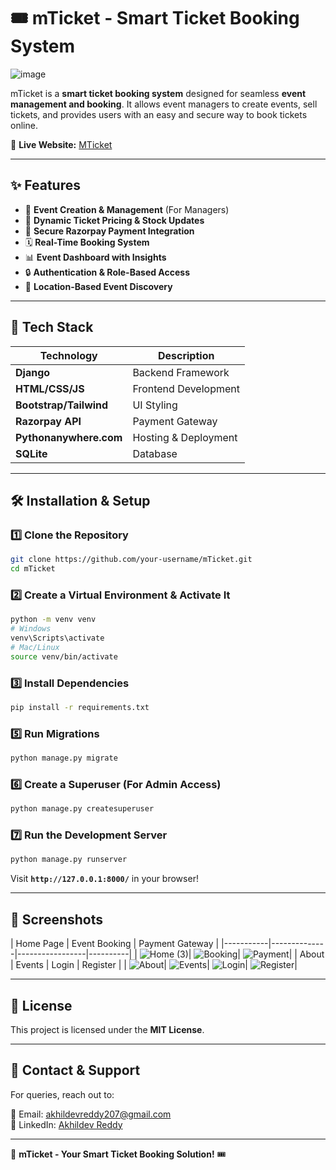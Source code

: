 # 🎟️ mTicket - Smart Ticket Booking System

![image](https://github.com/user-attachments/assets/dc755e0a-b142-461e-8576-cd1002f9396c)




mTicket is a **smart ticket booking system** designed for seamless **event management and booking**. It allows event managers to create events, sell tickets, and provides users with an easy and secure way to book tickets online.  

🔗 **Live Website:** [MTicket](https://mticket.pythonanywhere.com)  

---

## ✨ Features

- 🎫 **Event Creation & Management** (For Managers)
- 🌂 **Dynamic Ticket Pricing & Stock Updates**
- 🛒 **Secure Razorpay Payment Integration**
- 🗓️ **Real-Time Booking System**
- 📊 **Event Dashboard with Insights**
- 🔒 **Authentication & Role-Based Access**
- 📍 **Location-Based Event Discovery**

---

## 🚀 Tech Stack

| Technology  | Description |
|-------------|------------|
| **Django**  | Backend Framework |
| **HTML/CSS/JS** | Frontend Development |
| **Bootstrap/Tailwind** | UI Styling |
| **Razorpay API** | Payment Gateway |
| **Pythonanywhere.com** | Hosting & Deployment |
| **SQLite** | Database |

---

## 🛠️ Installation & Setup

### 1️⃣ Clone the Repository
```bash
git clone https://github.com/your-username/mTicket.git
cd mTicket
```

### 2️⃣ Create a Virtual Environment & Activate It
```bash
python -m venv venv
# Windows
venv\Scripts\activate
# Mac/Linux
source venv/bin/activate
```

### 3️⃣ Install Dependencies
```bash
pip install -r requirements.txt
```

### 5️⃣ Run Migrations
```bash
python manage.py migrate
```

### 6️⃣ Create a Superuser (For Admin Access)
```bash
python manage.py createsuperuser
```

### 7️⃣ Run the Development Server
```bash
python manage.py runserver
```
Visit **`http://127.0.0.1:8000/`** in your browser!

---

## 📸 Screenshots  

| Home Page | Event Booking | Payment Gateway |
|-----------|--------------|-----------------|----------|
| ![Home (3)](https://github.com/user-attachments/assets/77e9f4b7-7b11-4a90-af59-c7f010881849)| ![Booking](https://github.com/user-attachments/assets/207a3f42-590e-44b8-9584-9e49902d5aa7)| ![Payment](https://github.com/user-attachments/assets/04e3b254-9b1a-484d-a469-c7b103c5b923)|
| About | Events | Login | Register |
| ![About](https://github.com/user-attachments/assets/453f85d0-5738-4946-a9a2-247f4dcbaa85)| ![Events](https://github.com/user-attachments/assets/2654b515-e798-4169-8f62-64d0207202a1)| ![Login](https://github.com/user-attachments/assets/0cb12467-2915-4419-b9bb-6c300dda146c)| ![Register](https://github.com/user-attachments/assets/355ce1b8-2d86-4b63-a5db-0659565e7e41)|





---

## 📄 License

This project is licensed under the **MIT License**.

---

## 📢 Contact & Support

For queries, reach out to:

📧 Email: [akhildevreddy207@gmail.com](mailto:akhildevreddy207@gmail.com)  
💼 LinkedIn: [Akhildev Reddy](www.linkedin.com/in/akhildevreddy)  

---

🚀 **mTicket - Your Smart Ticket Booking Solution!** 🎟️  

